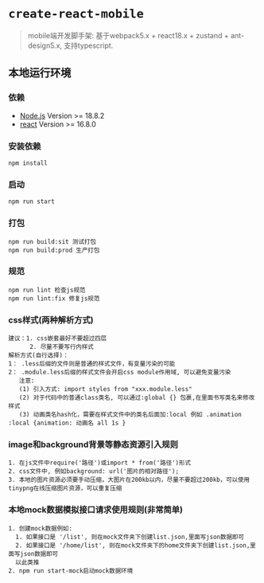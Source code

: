 # `create-react-mobile`

> mobile端开发脚手架: 基于webpack5.x + react18.x + zustand + ant-design5.x, 支持typescript.

## 本地运行环境

### 依赖
- [Node.js](https://nodejs.org/en/) Version >= 18.8.2
- [react](https://react.docschina.org/) Version >= 16.8.0

### 安装依赖
```
npm install
```
### 启动
```
npm run start
```
### 打包
```
npm run build:sit 测试打包
npm run build:prod 生产打包
```
### 规范
```
npm run lint 检查js规范
npm run lint:fix 修复js规范
```

### css样式(两种解析方式)
```
建议：1. css嵌套最好不要超过四层
      2. 尽量不要写行内样式
解析方式(自行选择)：
1： .less后缀的文件则是普通的样式文件，有变量污染的可能
2： .module.less后缀的样式文件会开启css module作用域, 可以避免变量污染
   注意:
   (1) 引入方式: import styles from "xxx.module.less"
   (2) 对于代码中的普通class类名, 可以通过:global {} 包裹,在里面书写类名来修改样式
   (3) 动画类名hash化，需要在样式文件中的类名后面加:local 例如 .animation :local {animation: 动画名 all 1s }
```
### image和background背景等静态资源引入规则
```
1. 在js文件中require('路径')或import * from('路径')形式
2. css文件中, 例如background: url('图片的相对路径');
3. 本地的图片资源必须要手动压缩，大图片在200kb以内，尽量不要超过200kb，可以使用tinypng在线压缩图片资源，可以重复压缩
```
### 本地mock数据模拟接口请求使用规则(非常简单)
```
1. 创建mock数据例如: 
  1. 如果接口是 '/list', 则在mock文件夹下创建list.json,里面写json数据即可
  2. 如果接口是 '/home/list', 则在mock文件夹下的home文件夹下创建list.json,里面写json数据即可
  以此类推
2. npm run start-mock启动mock数据环境
```